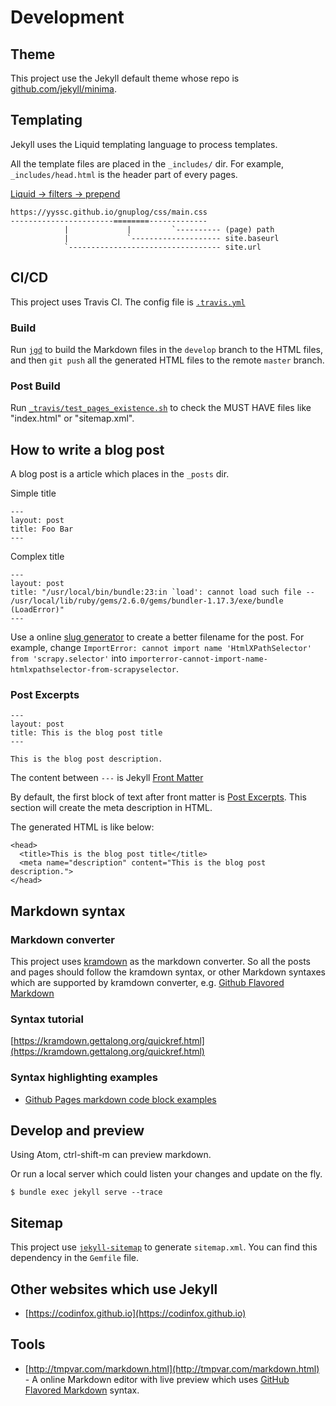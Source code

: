 # Development

## Theme

This project use the Jekyll default theme whose repo is [github.com/jekyll/minima](https://github.com/jekyll/minima).

## Templating

Jekyll uses the Liquid templating language to process templates.

All the template files are placed in the `_includes/` dir. For example, `_includes/head.html` is the header part of every pages.

[Liquid -> filters -> prepend](https://shopify.github.io/liquid/filters/prepend/)

```
https://yyssc.github.io/gnuplog/css/main.css
-----------------------========-------------
            |             |         `---------- (page) path
            |             `-------------------- site.baseurl
            `---------------------------------- site.url
```

## CI/CD

This project uses Travis CI.
The config file is [`.travis.yml`](https://github.com/xxd3vin/xxd3vin.github.io/blob/develop/.travis.yml)

### Build

Run [`jgd`](https://github.com/yegor256/jekyll-github-deploy) to build the Markdown files in the `develop` branch to the HTML files, and then `git push` all the generated HTML files to the remote `master` branch.

### Post Build

Run [`_travis/test_pages_existence.sh`](https://github.com/xxd3vin/xxd3vin.github.io/blob/develop/_travis/test_pages_existence.sh) to check the MUST HAVE files like "index.html" or "sitemap.xml".

## How to write a blog post

A blog post is a article which places in the `_posts` dir.

Simple title

```
---
layout: post
title: Foo Bar
---
```

Complex title

```
---
layout: post
title: "/usr/local/bin/bundle:23:in `load': cannot load such file -- /usr/local/lib/ruby/gems/2.6.0/gems/bundler-1.17.3/exe/bundle (LoadError)"
---
```

Use a online [slug generator](https://blog.tersmitten.nl/slugify/) to create a better filename for the post.
For example, change `ImportError: cannot import name 'HtmlXPathSelector' from 'scrapy.selector'` into `importerror-cannot-import-name-htmlxpathselector-from-scrapyselector`.

### Post Excerpts

```
---
layout: post
title: This is the blog post title
---

This is the blog post description.
```

The content between `---` is Jekyll [Front Matter](https://jekyllrb.com/docs/frontmatter/)

By default, the first block of text after front matter is [Post Excerpts](https://jekyllrb.com/docs/posts/#post-excerpts).
This section will create the meta description in HTML.

The generated HTML is like below:

```
<head>
  <title>This is the blog post title</title>
  <meta name="description" content="This is the blog post description.">
</head>
```

## Markdown syntax

### Markdown converter

This project uses [kramdown](/kramdown) as the markdown converter.
So all the posts and pages should follow the kramdown syntax, or other Markdown syntaxes which are supported by kramdown converter, e.g. [Github Flavored Markdown](https://kramdown.gettalong.org/parser/gfm.html)

### Syntax tutorial

[https://kramdown.gettalong.org/quickref.html](https://kramdown.gettalong.org/quickref.html)

### Syntax highlighting examples

- [Github Pages markdown code block examples](http://xx7y7xx.github.io/development/github-pages/github-pages-markdown-code-block-examples.html)

## Develop and preview

Using Atom, ctrl-shift-m can preview markdown.

Or run a local server which could listen your changes and update on the fly.

```
$ bundle exec jekyll serve --trace
```

## Sitemap

This project use [`jekyll-sitemap`](https://github.com/jekyll/jekyll-sitemap) to generate `sitemap.xml`. You can find this dependency in the `Gemfile` file.

## Other websites which use Jekyll

- [https://codinfox.github.io](https://codinfox.github.io)

## Tools

- [http://tmpvar.com/markdown.html](http://tmpvar.com/markdown.html) - A online Markdown editor with live preview which uses [GitHub Flavored Markdown](https://help.github.com/articles/github-flavored-markdown/) syntax.
